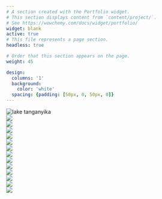 ```yaml
---
# A section created with the Portfolio widget.
# This section displays content from `content/project/`.
# See https://wowchemy.com/docs/widget/portfolio/
widget: blank
active: true
# This file represents a page section.
headless: true

# Order that this section appears on the page.
weight: 45

design:
  columns: '1'
  background:
    color: 'white'
  spacing: {padding: [50px, 0, 50px, 0]}
---
```

<!-- Google tag (gtag.js) -->
<script async src="https://www.googletagmanager.com/gtag/js?id=G-C2THYYG4QP"></script>
<script>
  window.dataLayer = window.dataLayer || [];
  function gtag(){dataLayer.push(arguments);}
  gtag('js', new Date());

  gtag('config', 'G-C2THYYG4QP');
</script>

<section id="section-markdown" class="home-section wg-markdown">
  <div class="home-section-bg">
  </div>
  <div class="container">
    <div class="row justify-content-center">
      <!--<div class="section-heading col-12 mb-3 text-center">
        <h1 class="mb-0">Gallery</h1>
      </div> -->
      <div class="col-12">
        <div class="gallery-grid">
        <!-- first image, full -->
          <div class="gallery-item gallery-item--full">
            <a data-fancybox="gallery-demo">
            <img src="https://lh3.googleusercontent.com/YvN9O8wZUbzPsT8ts7qmGYgl96tpaANKRwRZmFo-spfRxC7q1RxL_5NVXs61GddLxc5bywlR3y5V6sJFlYNIG7eJ2FGSC0DycMJzcH2AQZG8ZBjW3QmWle1jyukUL6SnhqijMGEZVE8=w1920-h1080" loading="lazy" alt="lake tanganyika">
            </a>
          </div>
        <!-- second image, square -->
          <div class="gallery-item gallery-item--medium">
            <a data-fancybox="gallery-demo">
            <img src="https://lh3.googleusercontent.com/5gs8rCOdx1hVcngT7Ofu49g0xVEMfNgrUd-S9NsVXgLvaM2owFUrdLtPnn1R6cEpplP_0BDJsU6aMF9jJBhxVh_UoLsBCAi7PD0I_0pGhElFAA7A_kl-gKRAjbY9S1NmSKE1VlsR5E4=w1920-h1080" loading="lazy">
            </a>
          </div>
        <!-- image, square -->
          <div class="gallery-item gallery-item--medium">
            <a data-fancybox="gallery-demo">
            <img src="https://lh3.googleusercontent.com/f-pdmQ7UEDnK_E07RpjcxhjSgkYX-qKxck5gnX26sEBCrbLPWhPIE4kAk47ywg-9UEciDMvXyvjt08GgRzQwP_3JK-KBz9ZSnpCsJOfR-5HM2-egnsZgCaWN4WAa9u3J1jUMh2023Uw=w1920-h1080" loading="lazy">
            </a>
          </div>
        <!-- third image, square -->
          <div class="gallery-item gallery-item--large">
            <a data-fancybox="gallery-demo">
            <img src="https://lh3.googleusercontent.com/YeV83wmu7_nioeJXYP_JUAL3wIHvE5AQ-3p_rSR4YqMgnBYcX05UfeE7cS3h1jc3Ye4uWIsioivZf4Pj_43rlqep9mJXItQkKRL3fbMqz-O419Xx8OMIPfBb9tZy81LvUSZtdJMYARQ=w1920-h1080" loading="lazy">
            </a>
          </div>
          <!-- fourth image, wide -->
          <div class="gallery-item gallery-item--medium">
            <a data-fancybox="gallery-demo">
            <img src="https://lh3.googleusercontent.com/yFLwmTkHBEkl8dVRZy4d4zEYlZoEch4Qhgfmb_ig-hpyHTIEs6XSHWFBnmsWGh6N9xE8hBg6pp0oyzfeK08W2EEn_HQ4MeTPLqQcnaoMl_DH7r3CpaSrg3VdHs1DbC9eryFONBkc7sw=w1920-h1080" loading="lazy">
            </a>
          </div>
          <!-- fourth image, wide -->
          <div class="gallery-item gallery-item--large">
            <a data-fancybox="gallery-demo">
            <img src="https://lh3.googleusercontent.com/sl5GRZ4P7TdiN07K7Dm0iCPZUSOTXc-m6ycCgTRDc9DlC5a-r0CFQj_K7FJBYpZYuCLPoBilLjOgqSD4z0fIB5Cj1q9pZ99rQqTujbW4GsS8YI_EobYdLs6K8a7pfcZ_uJeyDkP6jdE=w1920-h1080" loading="lazy">
            </a>
          </div>
        <!-- fourth image, wide -->
          <div class="gallery-item gallery-item--large">
            <a data-fancybox="gallery-demo">
            <img src="https://lh3.googleusercontent.com/VvgcMVfD6Hbue-0JI_CbO6j8zRELx8QujLdPobKV624qZsBhx2XH_eC0665JAs27zPfzvbzSdAaRXtRkZHFXrWusSrWKYvZqJUNnRNciK7XvlXpwKWuqR_lNfTXaxSgok7K5rd0_GYw=w1920-h1080" loading="lazy">
            </a>
          </div>
        <!-- fifth image, square -->
          <div class="gallery-item gallery-item--medium">
            <a data-fancybox="gallery-demo">
            <img src="https://lh3.googleusercontent.com/Pu6OXtNRrMeuR9QfLySjDF_QQKKweSCO4oF3YNreJ8s-sYjW71qATQ7RDL_JZQIAp80CMqHagZ5hyoIOQdmfC9Gh9C_kJ6FsP2oeM15mE1-JpE9UhCCRxoMM8_9xp9NH6z74yh_Uf18=w1920-h1080" loading="lazy">
            </a>
          </div>
          <!-- sixth image, tall -->
          <div class="gallery-item gallery-item--large">
            <a data-fancybox="gallery-demo">
            <img src="https://lh3.googleusercontent.com/KdJXpRf4EUcNDb0D2tATNYw5la8mW0Ee-5sPVJqRqSTWIZWAfy2wMmqNCbaJNK4UQBcHfoFwRbTIavvurJKw7Q8Q_bNiPY1qCfUrxMbFAYXOmg7nVwPrGJbr-mF5P9JydjHNc9KlSR8=w1920-h1080" loading="lazy">
            </a>
          </div>
        <!-- sixth image, tall -->
          <div class="gallery-item gallery-item--large">
            <a data-fancybox="gallery-demo">
            <img src="https://lh3.googleusercontent.com/Rl_6VJpLu4VlKWI1gnAPRad7bdscJ3Tq-pDynWzLHNYkmvhqgrwlPCYtt6-6bSAUCnBDewJ9hEFMsrmoF0-beXfHM8TyB0MwAOUG_FkYbfoXZwh7jhf4WOn3ZEJc3ELVTAE704Dk3YM=w1920-h1080" loading="lazy">
            </a>
          </div>
        <!-- image, tall -->
          <div class="gallery-item gallery-item--large">
            <a data-fancybox="gallery-demo">
            <img src="https://lh3.googleusercontent.com/FJO-EuDKqy8v_3XeZDCIrunI8pARNtvRRmtuaFNw-GLBgzc603LmD1AtzF4d9YaO2VtneTAZlc5YR6n040DADJSzQYJUu7Eq0vfb0BECmjnZawiglOuQWpU7aMGTa00N8ZtWWjq-1i4=w1920-h1080" loading="lazy">
            </a>
          </div>
        <!-- seventh image, square -->
          <div class="gallery-item gallery-item--large">
            <a data-fancybox="gallery-demo">
            <img src="https://lh3.googleusercontent.com/2CWfgVouoCRLsMR9_Rxr4-3WqVq_CMxnNiqant742cCXEgDOAW-F7Yedc_NhETFYjvuNcNos-80mMWBCp7oFEKGOzqhQjE9iFlwirb3EsPEAbpdx6uTqjhf6uJoJ-LQSp61ZOJyZGOQ=w1920-h1080" loading="lazy">
            </a>
          </div>
        <!-- eigth image, square -->
          <div class="gallery-item gallery-item--medium">
            <a data-fancybox="gallery-demo">
            <img src="https://lh3.googleusercontent.com/AuSPo-I0GOlPpRf1sSfc2YK3TjmVkXK0Cuyk1zmDQ7y1GZ9UG2vz8Ku6i-dfs_3sHtRRt7wSvXrYZd7oq0D0sPcJr_pDBdeGDgsfS-O5ZTUc4MO-SfIEe-dzOKeIulWnLqPi2twasHE=w1920-h1080" loading="lazy">
            </a>
          </div>
        <!-- image, square -->
          <div class="gallery-item gallery-item--medium">
            <a data-fancybox="gallery-demo">
            <img src="https://lh3.googleusercontent.com/jtOOA5jzxTA0U5lUVe9n-Uy4Q-ucLavl7QKqI9e9sn42H2GNqohww3QfQWYnnT8esqIJn6Kcdgc623SI6rHfYcnYKAMfxOwUsYKDSTn61RSlvEEWW-wPEN1huOSPd4W9mPA_np6EWPs=w1920-h1080" loading="lazy">
            </a>
          </div>
        </div>
      </div>
    </div>
  </div>
</section>